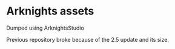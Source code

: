 # Arknights assets

Dumped using ArknightsStudio

Previous repository broke because of the 2.5 update and its size.
